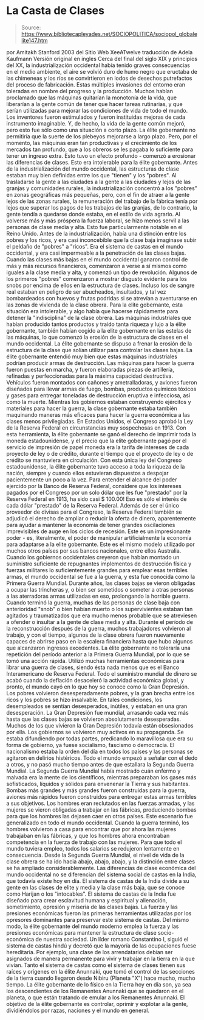 # La Casta de Clases

> Source: https://www.bibliotecapleyades.net/SOCIOPOLITICA/sociopol_globalelite147.htm

por Amitakh Stanford
2003
del
Sitio Web XeeATwelve
traducción de
Adela Kaufmann
Versión
original en ingles
Cerca del final del
siglo XIX y principios del XX, la industrialización occidental había tenido
graves consecuencias en el medio ambiente, el aire se volvió duro de humo
negro que eructaba de las chimeneas y los ríos se convirtieron en lodos de
desechos putrefactos del proceso de fabricación.
Estas múltiples
invasiones del entorno eran toleradas en nombre del progreso y la producción.
Muchos habían proclamado
que las máquinas quitarían la monotonía de la vida, que liberarían a la
gente común de tener que hacer tareas rutinarias, y que serían utilizadas
para mejorar las condiciones de vida de todo el mundo. Los inventores
fueron estimulados y fueron instituidas mejoras de cada instrumento
imaginable. Y, de hecho, la vida de la gente común mejoró, pero esto fue
sólo como una situación a corto plazo.
La élite gobernante no
permitiría que la suerte de los plebeyos mejorarse a largo plazo. Pero, por
el momento, las máquinas eran tan productivas y el crecimiento de los
mercados tan profundo, que a los obreros se les pagaba lo suficiente para
tener un ingreso extra.
Esto tuvo un efecto profundo - comenzó a erosionar las diferencias de clases. Esto
era intolerable para la élite gobernante. Antes de la industrialización del
mundo occidental, las estructuras de clase estaban muy bien definidas entre
los que "tienen" y los "pobres".
Al trasladarse la gente a las ciudades a la
gente a las ciudades y lejos de las granjas y comunidades rurales, la
industrialización concentró a los "pobres" en zonas geográficas más pequeñas,
pero, con el fin de atraer a la gente lejos de las zonas rurales, la
remuneración del trabajo de la fábrica tenía por lejos que superar los pagos
de los trabajos de las granjas, de lo contrario, la gente tendía a quedarse
donde estaba, en el estilo de vida agrario.
Al volverse más y más
próspera la fuerza laboral, se hizo menos servil a las personas de clase
media y alta.
Esto fue particularmente notable en el Reino Unido. Antes de
la industrialización, había una distinción entre los pobres y los ricos, y
era casi inconcebible que la clase baja imaginase subir el peldaño de "pobres"
a "ricos". Era el sistema de castas en el mundo occidental, y era casi
impermeable a la penetración de las clases bajas.
Cuando las clases más bajas en el mundo occidental ganaron control de más y
más recursos financieros, comenzaron a verse a sí mismos como iguales a la
clase media y alta, y comenzó un tipo de revolución.
Algunos de los primeros
"pobres" comenzaron a mostrar disgusto evidente para los snobs por encima de
ellos en la estructura de clases. Incluso los de sangre
real estaban
en peligro de ser abucheados, insultados, y tal vez bombardeados con huevos
y frutas podridas si se atrevían a aventurarse en las zonas de vivienda de
la clase obrera.
Para la elite
gobernante, esta situación era intolerable, y algo había que hacerse
rápidamente para detener la "indisciplina" de la clase obrera.
Las máquinas
industriales que habían producido tantos productos y traído tanta riqueza y
lujo a la élite gobernante, también habían cogido a la elite gobernante en
las estelas de las máquinas, lo que comenzó la erosión de la estructura de
clases en el mundo occidental. La élite gobernante se dispuso a frenar la
erosión de la estructura de la clase que solían utilizar para controlar las
clases bajas.
La élite gobernante
entendió muy bien que estas máquinas industriales podrían producir armas de
destrucción. Las máquinas para hacer la guerra fueron puestas en marcha, y
fueron elaboradas piezas de artillería, refinadas y perfeccionadas para la
máxima capacidad destructiva. Vehículos fueron montados con cañones y
ametralladoras, y aviones fueron diseñados para llevar armas de fuego,
bombas, productos químicos tóxicos y gases para entregar toneladas de
destrucción eruptiva e infecciosa, así como la muerte.
Mientras los gobiernos
estaban construyendo ejércitos y materiales para hacer la guerra, la clase
gobernante estaba también maquinando maneras más eficaces para hacer la
guerra económica a las clases menos privilegiadas.
En Estados Unidos, el
Congreso aprobó la Ley de la Reserva Federal en circunstancias muy
sospechosas en 1913. Con esta herramienta, la élite gobernante se ganó el
derecho de imprimir toda la moneda estadounidense, y el precio que la elite
gobernante pagó por el servicio de impresión de papel moneda era la tarifa
de intereses de cada proyecto de ley o de crédito, durante el tiempo que el
proyecto de ley o de crédito se mantuviera en circulación.
Con esta única
ley del Congreso estadounidense, la élite gobernante tuvo acceso a toda la
riqueza de la nación, siempre y cuando ellos estuvieran dispuestos a
despojar pacientemente un poco a la vez.
Para entender el alcance del poder ejercido por la Banco
de Reserva Federal,
considere que los intereses pagados por el Congreso por un solo dólar que
les fue "prestado" por la Reserva Federal en 1913, ha sido casi $ 100.00!
Eso es sólo el interés
de cada dólar "prestado" de la Reserva Federal.
Además de ser el único
proveedor de divisas para el Congreso, la Reserva Federal también se
adjudicó el derecho de ampliar o reducir la oferta de dinero, aparentemente
para ayudar a mantener la economía de tener grandes oscilaciones
imprevisibles de auge en los ciclos de recesión. Este es un impresionante
poder - es, literalmente, el poder de manipular artificialmente la economía
para adaptarse a la elite gobernante.
Este es el mismo modelo
utilizado por muchos otros países por sus bancos nacionales, entre ellos
Australia.
Cuando los gobiernos
occidentales creyeron que habían montado un suministro suficiente de
repugnantes implementos de destrucción física y fuerzas militares lo
suficientemente grandes para emplear esas terribles armas, el mundo
occidental se fue a la guerra, y esta fue conocida como la Primera Guerra
Mundial.
Durante años, las clases bajas se vieron obligadas a ocupar las
trincheras y, o bien ser sometidos o someter a otras personas a las
aterradoras armas utilizadas en eso, prolongando la horrible guerra.
Cuando
terminó la guerra, muchas de las personas de clase baja con anterioridad
"snob" o bien habían muerto o los supervivientes estaban tan agitados y
traumatizados que era mucho menos probable que se atreviesen a ofender o
insultar a la gente de clase media y alta.
Durante el período de la
reconstrucción después de la guerra, muchos trabajadores volvieron al
trabajo, y con el tiempo, algunos de la clase obrera fueron nuevamente
capaces de abrirse paso en la escalera financiera hasta que hubo algunos que
alcanzaron ingresos excedentes.
La élite gobernante no toleraría una
repetición del período anterior a la Primera Guerra Mundial, por lo que se
tomó una acción rápida. Utilizó muchas herramientas económicas para librar
una guerra de clases, siendo ésta nada menos que es el Banco
Interamericano de Reserva Federal.
Todo el suministro
mundial de dinero se acabó cuando la deflación desaceleró la actividad
económica global, y pronto, el mundo cayó en lo que hoy se conoce como la Gran
Depresión. Los pobres volvieron desesperadamente pobres, y la gran
brecha entre los ricos y los pobres se hizo insalvable.
En tales
condiciones, los desempleados se sentían desesperados, inútiles, y estaban
en una gran desesperación. La Gran Depresión fue mundial, arrasando cada vez
más hasta que las clases bajas se volvieron absolutamente desesperadas.
Muchos de los que vivieron la Gran Depresión todavía están obsesionados por
ella.
Los gobiernos se volvieron muy activos en su propaganda. Se estaba
difundiendo por todas partes, predicando lo maravillosa que era su forma de
gobierno, ya fuese socialismo, fascismo o democracia. El nacionalismo estaba
la orden del día en todos los países y las personas se agitaron en delirios
histéricos. Todo el mundo empezó a señalar con el dedo a otros, y no pasó
mucho tiempo antes de que estallara la Segunda Guerra Mundial.
La Segunda Guerra Mundial había mostrado cuán enfermo y malvada era la mente
de los científicos, mientras preparaban los gases más sofisticados, líquidos
y sólidos para envenenar la Tierra y sus habitantes.
Bombas más grandes y
más grandes fueron construidas para la guerra, aviones más rápidos fueron
construidos para entregar estas armas terribles a sus objetivos. Los hombres
eran reclutados en las fuerzas armadas, y las mujeres se vieron obligadas a
trabajar en las fábricas, produciendo bombas para que los hombres las
dejasen caer en otros países.
Este escenario fue
generalizado en todo el mundo occidental.
Cuando la guerra terminó, los hombres volvieron a casa para encontrar que
por ahora las mujeres trabajaban en las fábricas, y que los hombres ahora
encontraban competencia en la fuerza de trabajo con las mujeres. Para que
todo el mundo tuviera empleo, todos los salarios se redujeron lentamente en
consecuencia.
Desde la Segunda Guerra Mundial, el nivel de vida de la clase
obrera se ha ido hacia abajo, abajo, abajo, y la distinción entre clases se
ha ampliado considerablemente.
Las diferencias de clase económica del mundo occidental no se diferencian
del sistema social de castas en la India, que todavía existe hoy en día. El
sistema de castas de la India divide a su gente en las clases de elite y
media y la clase más baja, que se conoce como Harijan o los "intocables". El
sistema de castas de la India fue diseñado para crear esclavitud humana y
espiritual y alienación, sometimiento, opresión y miseria de las clases
bajas.
La fuerza y las
presiones económicas fueron las primeras herramientas utilizadas por los
opresores dominantes para preservar este sistema de castas.
Del mismo modo, la élite gobernante del mundo moderno emplea la fuerza y las
presiones económicas para mantener la estructura de clase socio-económica de
nuestra sociedad.
Un líder romano Constantino I, siguió el sistema de
castas hindú y decretó que la mayoría de las ocupaciones fuese hereditaria. Por
ejemplo, una clase de los arrendatarios debían ser asignados de manera
permanente para vivir y trabajar en la tierra en la que vivían.
Tanto el sistema de castas como el sistema de clases tienen sus raíces y
orígenes en la
élite Anunnaki,
que tomó el control de las secciones de la tierra cuando llegaron desde Nibiru (Planeta
"X") hace mucho, mucho tiempo.
La élite gobernante de
lo físico en la Tierra hoy en día son, ya sea los descendientes
de los Remanentes Anunnaki que
se quedaron en el planeta, o que están tratando de emular a los Remanentes
Anunnaki.
El
objetivo de la élite gobernante es controlar, oprimir y explotar
a la gente, dividiéndolos por razas, naciones y el mundo en general.

